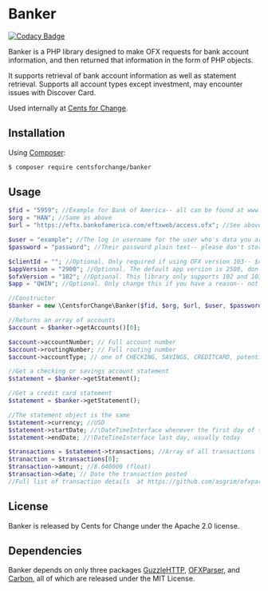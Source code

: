 # Banker

[![Codacy Badge](https://api.codacy.com/project/badge/Grade/f3825865ab02497496e9dbf52854dfa4)](https://www.codacy.com/app/erikdevelopments/banker?utm_source=github.com&utm_medium=referral&utm_content=CentsforChange/banker&utm_campaign=badger)

Banker is a PHP library designed to make OFX requests for bank account information, and then returned that information in the form of PHP objects. 

It supports retrieval of bank account information as well as statement retrieval. Supports all account types except investment, may encounter issues with Discover Card.

Used internally at [Cents for Change](https://centsforchange.net/).

## Installation
Using [Composer](https://getcomposer.org/):


```bash
$ composer require centsforchange/banker
```

## Usage
```php
$fid = "5959"; //Example for Bank of America-- all can be found at www.ofxhome.com
$org = "HAN"; //Same as above
$url = "https://eftx.bankofamerica.com/eftxweb/access.ofx"; //See above

$user = "example"; //The log in username for the user who's data you are trying to fetch
$password = "password"; //Their password plain text-- please don't store this-- this library doesn't and you shouldn't either. 

$clientId = ""; //Optional. Only required if using OFX version 103-- $clientId defaults to empty string
$appVersion = "2900"; //Optional. The default app version is 2500, don't change this unless you have a reason-- but there are reasons for doing so.
$ofxVersion = "102"; //Optional. This library only supports 102 and 103, defaults to 102
$app = "QWIN"; //Optional. Only change this if you have a reason-- not tested for anything other than QWIN

//Constructor
$banker = new \CentsforChange\Banker($fid, $org, $url, $user, $password, $clientId, $appVersion, $ofxVersion, $app);

//Returns an array of accounts
$account = $banker->getAccounts()[0];

$account->accountNumber; // Full account number
$account->routingNumber; // Full routing number
$account->accountType; // one of CHECKING, SAVINGS, CREDITCARD, potentially INVESTMENT (not supported for further requests)

//Get a checking or savings account statement
$statement = $banker->getStatement();

//Get a credit card statement
$statement = $banker->getStatement();

//The statement object is the same
$statement->currency; //USD
$statement->startDate; //\DateTimeInterface whenever the first day of this statement is
$statement->endDate; //\DateTimeInterface last day, usually today

$transactions = $statement->transactions; //Array of all transactions from this period.
$tranaction = $transactions[0];
$transaction->amount; //8.640000 (float)
$transaction->date; // Date the transaction posted
//Full list of transaction details  at https://github.com/asgrim/ofxparser/blob/master/lib/OfxParser/Entities/Transaction.php
```
## License
Banker is released by Cents for Change under the Apache 2.0 license.

## Dependencies
Banker depends on only three packages [GuzzleHTTP]("http://docs.guzzlephp.org/en/latest/"), [OFXParser]("https://github.com/asgrim/ofxparser"), and [Carbon]("http://carbon.nesbot.com/"), all of which are released under the MIT License.